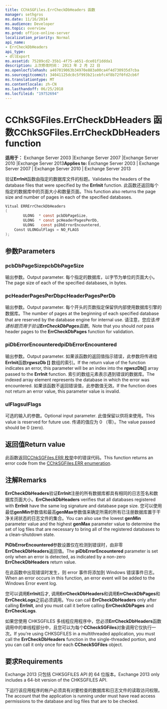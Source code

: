 ```yaml
---
title: CChkSGFiles.ErrCheckDbHeaders 函数
manager: sethgros
ms.date: 11/16/2014
ms.audience: Developer
ms.topic: overview
ms.prod: office-online-server
localization_priority: Normal
api_name:
- ErrCheckDbHeaders
api_type:
- dllExport
ms.assetid: 75289cd2-35b1-4f75-a651-dce01f1ddda1
description: 上次修改时间： 2013 年 2 月 22 日
ms.openlocfilehash: a407019063b34970e883a00ca4f4d730935d7cba
ms.sourcegitcommit: 34041125dc8c5f993b21cebfc4f8b72f0fd2cb6f
ms.translationtype: MT
ms.contentlocale: zh-CN
ms.lasthandoff: 06/25/2018
ms.locfileid: "19752694"
---
```

# <a name="cchksgfileserrcheckdbheaders-function"></a><span data-ttu-id="4eff4-103">CChkSGFiles.ErrCheckDbHeaders 函数</span><span class="sxs-lookup"><span data-stu-id="4eff4-103">CChkSGFiles.ErrCheckDbHeaders function</span></span>

<span data-ttu-id="4eff4-104">**适用于：** Exchange Server 2003 |Exchange Server 2007 |Exchange Server 2010 |Exchange Server 2013</span><span class="sxs-lookup"><span data-stu-id="4eff4-104">**Applies to:** Exchange Server 2003 | Exchange Server 2007 | Exchange Server 2010 | Exchange Server 2013</span></span> 
  
<span data-ttu-id="4eff4-105">验证**ErrInit**函数由指定的数据库文件的标题。</span><span class="sxs-lookup"><span data-stu-id="4eff4-105">Validates the headers of the database files that were specified by the **ErrInit** function.</span></span> <span data-ttu-id="4eff4-106">此函数还返回每个指定的数据库中的页面大小和数量页面。</span><span class="sxs-lookup"><span data-stu-id="4eff4-106">This function also returns the page size and number of pages in each of the specified databases.</span></span> 
  
```cs
Vitual ERRErrCheckDbHeaders  
(
        ULONG  * const pcbDbPageSize,
        ULONG  * const pcHeaderPagesPerDb,
        ULONG   const piDbErrorEncountered,
    Const ULONGulFlags = NO_FLAGS
);

```

## <a name="parameters"></a><span data-ttu-id="4eff4-107">参数</span><span class="sxs-lookup"><span data-stu-id="4eff4-107">Parameters</span></span>

### <a name="pcbdbpagesize"></a><span data-ttu-id="4eff4-108">pcbDbPageSize</span><span class="sxs-lookup"><span data-stu-id="4eff4-108">pcbDbPageSize</span></span> 
  
<span data-ttu-id="4eff4-109">输出参数。</span><span class="sxs-lookup"><span data-stu-id="4eff4-109">Output parameter.</span></span> <span data-ttu-id="4eff4-110">每个指定的数据库，以字节为单位的页面大小。</span><span class="sxs-lookup"><span data-stu-id="4eff4-110">The page size of each of the specified databases, in bytes.</span></span>
    
### <a name="pcheaderpagesperdb"></a><span data-ttu-id="4eff4-111">pcHeaderPagesPerDb</span><span class="sxs-lookup"><span data-stu-id="4eff4-111">pcHeaderPagesPerDb</span></span> 
  
<span data-ttu-id="4eff4-112">输出参数。</span><span class="sxs-lookup"><span data-stu-id="4eff4-112">Output parameter.</span></span> <span data-ttu-id="4eff4-113">每个开头的页数指定保留供内部使用数据库引擎的数据库。</span><span class="sxs-lookup"><span data-stu-id="4eff4-113">The number of pages at the beginning of each specified database that are reserved by the database engine for internal use.</span></span> <span data-ttu-id="4eff4-114">请注意，您应该*传递标题页用于验证**ErrCheckDbPages**函数*。</span><span class="sxs-lookup"><span data-stu-id="4eff4-114">Note that you should *not* pass header pages to the **ErrCheckDbPages** function for validation.</span></span> 
    
### <a name="pidberrorencountered"></a><span data-ttu-id="4eff4-115">piDbErrorEncountered</span><span class="sxs-lookup"><span data-stu-id="4eff4-115">piDbErrorEncountered</span></span>
  
<span data-ttu-id="4eff4-116">输出参数。</span><span class="sxs-lookup"><span data-stu-id="4eff4-116">Output parameter.</span></span> <span data-ttu-id="4eff4-117">如果该函数的返回值指示错误，此参数将传递给**ErrInit**函数**rgwszDb []** 数组的索引。</span><span class="sxs-lookup"><span data-stu-id="4eff4-117">If the return value of the function indicates an error, this parameter will be an index into the **rgwszDb[]** array passed to the **ErrInit** function.</span></span> <span data-ttu-id="4eff4-118">索引的数组元素表示遇到错误的数据库。</span><span class="sxs-lookup"><span data-stu-id="4eff4-118">The indexed array element represents the database in which the error was encountered.</span></span> <span data-ttu-id="4eff4-119">如果该函数不返回错误值，此参数值无效。</span><span class="sxs-lookup"><span data-stu-id="4eff4-119">If the function does not return an error value, this parameter value is invalid.</span></span> 
    
### <a name="ulflags"></a><span data-ttu-id="4eff4-120">ulFlags</span><span class="sxs-lookup"><span data-stu-id="4eff4-120">ulFlags</span></span> 
  
<span data-ttu-id="4eff4-121">可选的输入的参数。</span><span class="sxs-lookup"><span data-stu-id="4eff4-121">Optional input parameter.</span></span> <span data-ttu-id="4eff4-122">此值保留以供将来使用。</span><span class="sxs-lookup"><span data-stu-id="4eff4-122">This value is reserved for future use.</span></span> <span data-ttu-id="4eff4-123">传递的值应为 0 （零）。</span><span class="sxs-lookup"><span data-stu-id="4eff4-123">The value passed should be 0 (zero).</span></span>
    
## <a name="return-value"></a><span data-ttu-id="4eff4-124">返回值</span><span class="sxs-lookup"><span data-stu-id="4eff4-124">Return value</span></span>

<span data-ttu-id="4eff4-125">此函数返回[CChkSGFiles.ERR 枚举](cchksgfiles-err-enumeration.md)中的错误代码。</span><span class="sxs-lookup"><span data-stu-id="4eff4-125">This function returns an error code from the [CChkSGFiles.ERR enumeration](cchksgfiles-err-enumeration.md).</span></span>
  
## <a name="remarks"></a><span data-ttu-id="4eff4-126">注解</span><span class="sxs-lookup"><span data-stu-id="4eff4-126">Remarks</span></span>

<span data-ttu-id="4eff4-127">**ErrCheckDbHeaders**验证**ErrInit**注册的所有数据库都具有相同的日志签名和数据库页面大小。</span><span class="sxs-lookup"><span data-stu-id="4eff4-127">**ErrCheckDbHeaders** verifies that all databases registered with **ErrInit** have the same log signature and database page size.</span></span> <span data-ttu-id="4eff4-128">您可以使用最低**genMin**参数值和最高**genMax**参数值来确定所需的所有已注册数据库置于干净关闭状态的日志文件的集合。</span><span class="sxs-lookup"><span data-stu-id="4eff4-128">You can also use the lowest **genMin** parameter value and the highest **genMax** parameter value to determine the set of log files that are necessary to bring all of the registered databases to a clean-shutdown state.</span></span> 
  
<span data-ttu-id="4eff4-129">**PiDbErrorEncountered**参数设置仅在检测到错误时，由非零**ErrCheckDbHeaders**返回值。</span><span class="sxs-lookup"><span data-stu-id="4eff4-129">The **piDbErrorEncountered** parameter is set only when an error is detected, as indicated by a non-zero **ErrCheckDbHeaders** return value.</span></span> 
  
<span data-ttu-id="4eff4-130">在此函数中出现错误时发生，则 error 事件将添加到 Windows 错误事件日志。</span><span class="sxs-lookup"><span data-stu-id="4eff4-130">When an error occurs in this function, an error event will be added to the Windows Error event log.</span></span>
  
<span data-ttu-id="4eff4-131">您可以调用**ErrInit**后才, 调用**ErrCheckDbHeaders**和调用**ErrCheckDbPages**和**ErrCheckLogs**之前必须调用。</span><span class="sxs-lookup"><span data-stu-id="4eff4-131">You can call **ErrCheckDbHeaders** only after calling **ErrInit**, and you must call it before calling **ErrCheckDbPages** and **ErrCheckLogs**.</span></span>
  
<span data-ttu-id="4eff4-132">如果您使用 CHKSGFILES 多线程应用程序中，您必须**ErrCheckDbHeaders**函数调用中的单线程部分中，且您可以为每个**CCheckSGFiles**对象调用它仅执行一次。</span><span class="sxs-lookup"><span data-stu-id="4eff4-132">If you're using CHKSGFILES in a multithreaded application, you must call the **ErrCheckDbHeaders** function in the single-threaded portion, and you can call it only once for each **CCheckSGFiles** object.</span></span> 
  
## <a name="requirements"></a><span data-ttu-id="4eff4-133">要求</span><span class="sxs-lookup"><span data-stu-id="4eff4-133">Requirements</span></span>

<span data-ttu-id="4eff4-134">Exchange 2013 只包括 CHKSGFILES API 的 64 位版本。</span><span class="sxs-lookup"><span data-stu-id="4eff4-134">Exchange 2013 only includes a 64-bit version of the CHKSGFILES API.</span></span>
  
<span data-ttu-id="4eff4-135">下运行该应用程序的帐户必须具有对要检查的数据库和日志文件的读取访问权限。</span><span class="sxs-lookup"><span data-stu-id="4eff4-135">The account that the application is running under must have read access permissions to the database and log files that are to be checked.</span></span>
  

